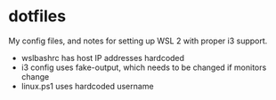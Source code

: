 # dotfiles

My config files, and notes for setting up WSL 2 with proper i3 support.

* wslbashrc has host IP addresses hardcoded
* i3 config uses fake-output, which needs to be changed if monitors change
* linux.ps1 uses hardcoded username
